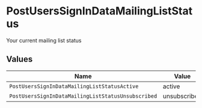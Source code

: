 # PostUsersSignInDataMailingListStatus

Your current mailing list status


## Values

| Name                                               | Value                                              |
| -------------------------------------------------- | -------------------------------------------------- |
| `PostUsersSignInDataMailingListStatusActive`       | active                                             |
| `PostUsersSignInDataMailingListStatusUnsubscribed` | unsubscribed                                       |